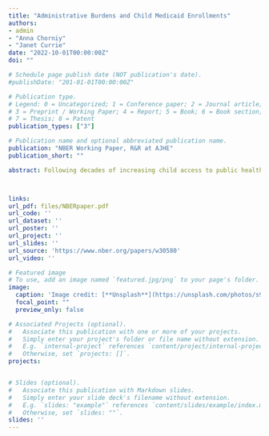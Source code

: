 ```yaml
---
title: "Administrative Burdens and Child Medicaid Enrollments"
authors:
- admin
- "Anna Chorniy"
- "Janet Currie"
date: "2022-10-01T00:00:00Z"
doi: ""

# Schedule page publish date (NOT publication's date).
#publishDate: "201-01-01T00:00:00Z"

# Publication type.
# Legend: 0 = Uncategorized; 1 = Conference paper; 2 = Journal article;
# 3 = Preprint / Working Paper; 4 = Report; 5 = Book; 6 = Book section;
# 7 = Thesis; 8 = Patent
publication_types: ["3"]

# Publication name and optional abbreviated publication name.
publication: "NBER Working Paper, R&R at AJHE"
publication_short: ""

abstract: Following decades of increasing child access to public health insurance, enrollments fell in many states between 2016 and 2019 and the number of uninsured children increased. This study provides the first national, quantitative assessment of the role of several common types of administrative burdens in driving the pre-pandemic drop in child health insurance coverage. In addition, we undertake to identify the groups of children who were most affected by administrative burden. We show that regulations that increased administrative burdens placed on families reduced public health insurance coverage by a mean of 5.4 percent within the year following the implementation of these changes. Declines were largest for children without college educated parents, Hispanic families, and families with non-citizen parents. Declines in insurance coverage have been temporarily arrested by federal measures taken in response to the COVID-19 public health emergency. But unless policies increasing administrative burden are reconsidered, the decline in children’s public health insurance enrollments is likely to resume when the emergency declaration is lifted.



links:
url_pdf: files/NBERpaper.pdf
url_code: ''
url_dataset: ''
url_poster: ''
url_project: ''
url_slides: ''
url_source: 'https://www.nber.org/papers/w30580'
url_video: ''

# Featured image
# To use, add an image named `featured.jpg/png` to your page's folder. 
image:
  caption: 'Image credit: [**Unsplash**](https://unsplash.com/photos/s9CC2SKySJM)'
  focal_point: ""
  preview_only: false

# Associated Projects (optional).
#   Associate this publication with one or more of your projects.
#   Simply enter your project's folder or file name without extension.
#   E.g. `internal-project` references `content/project/internal-project/index.md`.
#   Otherwise, set `projects: []`.
projects:


# Slides (optional).
#   Associate this publication with Markdown slides.
#   Simply enter your slide deck's filename without extension.
#   E.g. `slides: "example"` references `content/slides/example/index.md`.
#   Otherwise, set `slides: ""`.
slides: ''
---
```

